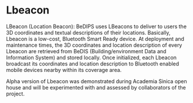 # Lbeacon

LBeacon (Location Beacon): BeDIPS uses LBeacons to deliver to users the 3D coordinates and textual descriptions of their locations. Basically, Lbeacon is a low-cost, Bluetooth Smart Ready device. At deployment and maintenance times, the 3D coordinates and location description of every Lbeacon are retrieved from BeDIS (Building/environment Data and Information System) and stored locally. Once initialized, each Lbeacon broadcast its coordinates and location description to Bluetooth enabled mobile devices nearby within its coverage area.

Alpha version of Lbeacon was demonstrated during Academia Sinica open house and will be experimented with and assessed by collaborators of the project.
